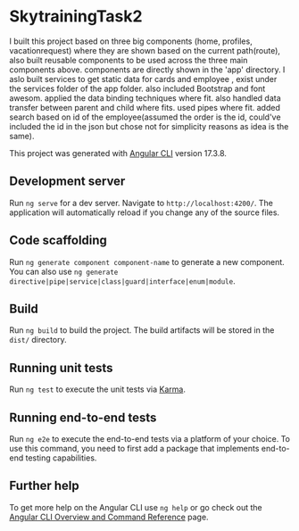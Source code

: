 # SkytrainingTask2
I built this project based on three big components (home, profiles, vacationrequest) where they are shown based on the current path(route), 
also built reusable components to be used across the three main components above.
components are directly shown in the 'app' directory.
I aslo built services to get static data for cards and employee , exist under the services folder of the app folder.
also included Bootstrap and font awesom.
applied the data binding techniques where fit.
also handled data transfer between parent and child where fits.
used pipes where fit.
added search based on id of the employee(assumed the order is the id, could've included the id in the json but chose not for simplicity reasons as idea is the same).



This project was generated with [Angular CLI](https://github.com/angular/angular-cli) version 17.3.8.

## Development server

Run `ng serve` for a dev server. Navigate to `http://localhost:4200/`. The application will automatically reload if you change any of the source files.

## Code scaffolding

Run `ng generate component component-name` to generate a new component. You can also use `ng generate directive|pipe|service|class|guard|interface|enum|module`.

## Build

Run `ng build` to build the project. The build artifacts will be stored in the `dist/` directory.

## Running unit tests

Run `ng test` to execute the unit tests via [Karma](https://karma-runner.github.io).

## Running end-to-end tests

Run `ng e2e` to execute the end-to-end tests via a platform of your choice. To use this command, you need to first add a package that implements end-to-end testing capabilities.

## Further help

To get more help on the Angular CLI use `ng help` or go check out the [Angular CLI Overview and Command Reference](https://angular.io/cli) page.
